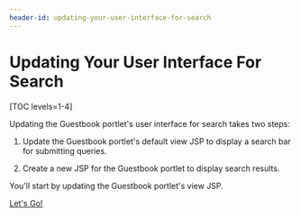 ```yaml
---
header-id: updating-your-user-interface-for-search
---
```


# Updating Your User Interface For Search

[TOC levels=1-4]

Updating the Guestbook portlet's user interface for search takes two steps:

1.  Update the Guestbook portlet's default view JSP to display a search bar for 
    submitting queries.

2.  Create a new JSP for the Guestbook portlet to display search results.

You'll start by updating the Guestbook portlet's view JSP.

<a class="go-link btn btn-primary" href="/develop/tutorials/-/knowledge_base/7-0/adding-a-search-bar-to-the-guestbook-portlet">Let's Go!<span class="icon-circle-arrow-right"></span></a>
